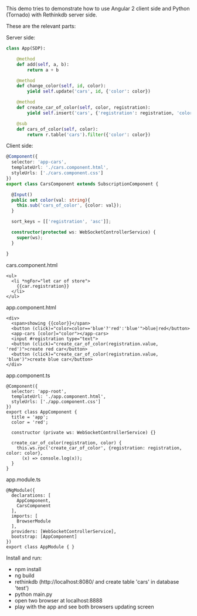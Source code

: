 This demo tries to demonstrate how to use Angular 2 client side and Python (Tornado) with Rethinkdb server side.

These are the relevant parts:

Server side:

```python
class App(SDP):

    @method
    def add(self, a, b):
        return a + b

    @method
    def change_color(self, id, color):
        yield self.update('cars', id, {'color': color})

    @method
    def create_car_of_color(self, color, registration):
        yield self.insert('cars', {'registration': registration, 'color': color})

    @sub
    def cars_of_color(self, color):
        return r.table('cars').filter({'color': color})
```

Client side:

```typescript
@Component({
  selector: 'app-cars',
  templateUrl: './cars.component.html',
  styleUrls: ['./cars.component.css']
})
export class CarsComponent extends SubscriptionComponent {

  @Input()
  public set color(val: string){
    this.sub('cars_of_color', {color: val});
  }

  sort_keys = [['registration', 'asc']];

  constructor(protected ws: WebSocketControllerService) {
    super(ws);
  }

}
```

cars.component.html
```angular2html
<ul>
  <li *ngFor="let car of store">
    {{car.registration}}
  </li>
</ul>
```

app.component.html
```angular2html
<div>
  <span>showing {{color}}</span>
  <button (click)="color=color=='blue'?'red':'blue'">blue|red</button>
  <app-cars [color]="color"></app-cars>
  <input #registration type="text">
  <button (click)="create_car_of_color(registration.value, 'red')">create red car</button>
  <button (click)="create_car_of_color(registration.value, 'blue')">create blue car</button>
</div>

```

app.component.ts
```angularjs
@Component({
  selector: 'app-root',
  templateUrl: './app.component.html',
  styleUrls: ['./app.component.css']
})
export class AppComponent {
  title = 'app';
  color = 'red';

  constructor (private ws: WebSocketControllerService) {}

  create_car_of_color(registration, color) {
    this.ws.rpc('create_car_of_color', {registration: registration, color: color},
      (x) => console.log(x));
  }
}
```

app.module.ts
```angularjs
@NgModule({
  declarations: [
    AppComponent,
    CarsComponent
  ],
  imports: [
    BrowserModule
  ],
  providers: [WebSocketControllerService],
  bootstrap: [AppComponent]
})
export class AppModule { }
```


Install and run:

* npm install
* ng build
* rethinkdb (http://localhost:8080/ and create table 'cars' in database 'test')
* python main.py
* open two browser at localhost:8888
* play with the app and see both browsers updating screen
